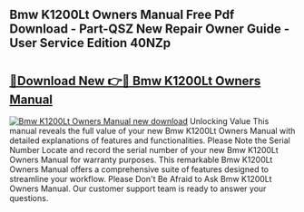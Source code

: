 ## Bmw K1200Lt Owners Manual Free Pdf Download - Part-QSZ New Repair Owner Guide - User Service Edition 40NZp

# <h2><a href="http://bc36953.oget.top/?id=Bmw+K1200Lt+Owners+Manual">🔗Download New 👉🔴 Bmw K1200Lt Owners Manual</a></h2>

[![Bmw K1200Lt Owners Manual new download](https://i.imgur.com/5g1atiW.png)](http://bc36953.oget.top/?id=Bmw+K1200Lt+Owners+Manual)
Unlocking Value This manual reveals the full value of your new Bmw K1200Lt Owners Manual with detailed explanations of features and functionalities. Please Note the Serial Number Locate and record the serial number of your new Bmw K1200Lt Owners Manual for warranty purposes. This remarkable Bmw K1200Lt Owners Manual offers a comprehensive suite of features designed to streamline your workflow. Please Don't Be Afraid to Ask Bmw K1200Lt Owners Manual. Our customer support team is ready to answer your questions.
